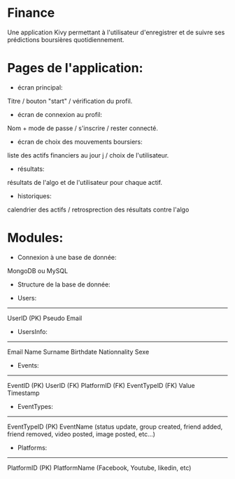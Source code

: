 # Finance
Une application Kivy permettant à l'utilisateur d'enregistrer et de suivre ses prédictions boursières quotidiennement.


# Pages de l'application:
- écran principal:

Titre / bouton "start" / vérification du profil.
- écran de connexion au profil:

Nom + mode de passe / s'inscrire / rester connecté.
- écran de choix des mouvements boursiers:

liste des actifs financiers au jour j / choix de l'utilisateur.
- résultats:

résultats de l'algo et de l'utilisateur pour chaque actif.
- historiques:

calendrier des actifs / retrosprection des résultats contre l'algo


# Modules:
* Connexion à une base de donnée:

MongoDB ou MySQL

* Structure de la base de donnée:

- Users:
---------------
UserID (PK)
Pseudo
Email

- UsersInfo:
---------------
Email
Name
Surname
Birthdate
Nationnality
Sexe

- Events:
---------------
EventID (PK)
UserID (FK)
PlatformID (FK)
EventTypeID (FK)
Value
Timestamp

- EventTypes:
---------------
EventTypeID (PK)
EventName (status update, group created, friend added, friend removed, video posted, image posted, etc...)

- Platforms:
---------------
PlatformID (PK)
PlatformName (Facebook, Youtube, likedin, etc)
